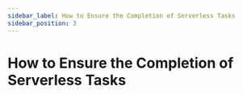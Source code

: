 ```yaml
---
sidebar_label: How to Ensure the Completion of Serverless Tasks
sidebar_position: 3
---
```


# How to Ensure the Completion of Serverless Tasks
